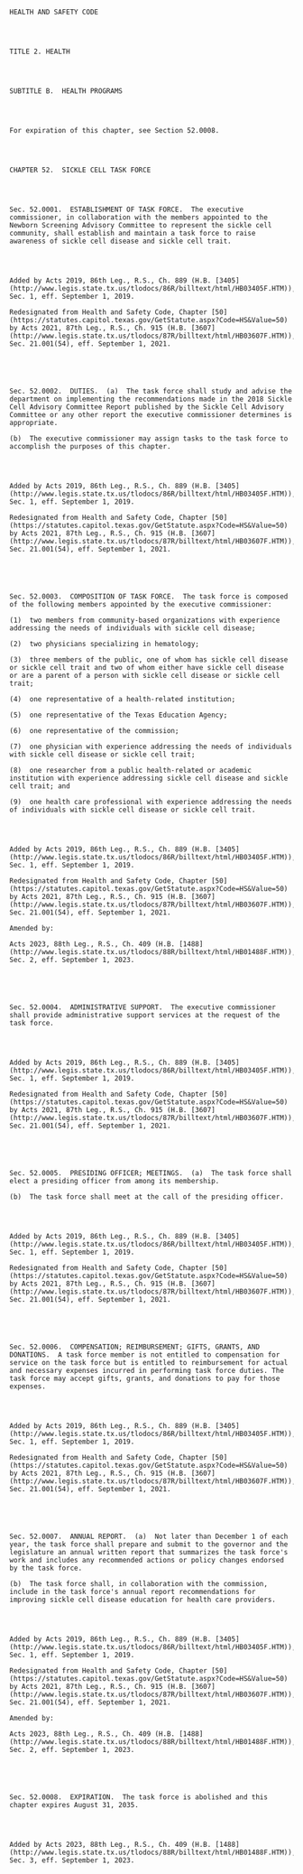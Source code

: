 ﻿
    
    
    	
    					
    
    
    HEALTH AND SAFETY CODE
    
      
    
    
    TITLE 2. HEALTH
    
      
    
    
    SUBTITLE B.  HEALTH PROGRAMS
    
      
    
    
    For expiration of this chapter, see Section 52.0008.
    
      
    
    
    CHAPTER 52.  SICKLE CELL TASK FORCE
    
      
    
    
    Sec. 52.0001.  ESTABLISHMENT OF TASK FORCE.  The executive commissioner, in collaboration with the members appointed to the Newborn Screening Advisory Committee to represent the sickle cell community, shall establish and maintain a task force to raise awareness of sickle cell disease and sickle cell trait.
    
    
    
    
    Added by Acts 2019, 86th Leg., R.S., Ch. 889 (H.B. [3405](http://www.legis.state.tx.us/tlodocs/86R/billtext/html/HB03405F.HTM)), Sec. 1, eff. September 1, 2019.
    
    Redesignated from Health and Safety Code, Chapter [50](https://statutes.capitol.texas.gov/GetStatute.aspx?Code=HS&Value=50) by Acts 2021, 87th Leg., R.S., Ch. 915 (H.B. [3607](http://www.legis.state.tx.us/tlodocs/87R/billtext/html/HB03607F.HTM)), Sec. 21.001(54), eff. September 1, 2021.
    
    
    
    
    
    Sec. 52.0002.  DUTIES.  (a)  The task force shall study and advise the department on implementing the recommendations made in the 2018 Sickle Cell Advisory Committee Report published by the Sickle Cell Advisory Committee or any other report the executive commissioner determines is appropriate.
    
    (b)  The executive commissioner may assign tasks to the task force to accomplish the purposes of this chapter. 
    
    
    
    
    Added by Acts 2019, 86th Leg., R.S., Ch. 889 (H.B. [3405](http://www.legis.state.tx.us/tlodocs/86R/billtext/html/HB03405F.HTM)), Sec. 1, eff. September 1, 2019.
    
    Redesignated from Health and Safety Code, Chapter [50](https://statutes.capitol.texas.gov/GetStatute.aspx?Code=HS&Value=50) by Acts 2021, 87th Leg., R.S., Ch. 915 (H.B. [3607](http://www.legis.state.tx.us/tlodocs/87R/billtext/html/HB03607F.HTM)), Sec. 21.001(54), eff. September 1, 2021.
    
    
    
    
    
    Sec. 52.0003.  COMPOSITION OF TASK FORCE.  The task force is composed of the following members appointed by the executive commissioner:
    
    (1)  two members from community-based organizations with experience addressing the needs of individuals with sickle cell disease;
    
    (2)  two physicians specializing in hematology;
    
    (3)  three members of the public, one of whom has sickle cell disease or sickle cell trait and two of whom either have sickle cell disease or are a parent of a person with sickle cell disease or sickle cell trait;
    
    (4)  one representative of a health-related institution;
    
    (5)  one representative of the Texas Education Agency;
    
    (6)  one representative of the commission;
    
    (7)  one physician with experience addressing the needs of individuals with sickle cell disease or sickle cell trait;
    
    (8)  one researcher from a public health-related or academic institution with experience addressing sickle cell disease and sickle cell trait; and
    
    (9)  one health care professional with experience addressing the needs of individuals with sickle cell disease or sickle cell trait.
    
    
    
    
    Added by Acts 2019, 86th Leg., R.S., Ch. 889 (H.B. [3405](http://www.legis.state.tx.us/tlodocs/86R/billtext/html/HB03405F.HTM)), Sec. 1, eff. September 1, 2019.
    
    Redesignated from Health and Safety Code, Chapter [50](https://statutes.capitol.texas.gov/GetStatute.aspx?Code=HS&Value=50) by Acts 2021, 87th Leg., R.S., Ch. 915 (H.B. [3607](http://www.legis.state.tx.us/tlodocs/87R/billtext/html/HB03607F.HTM)), Sec. 21.001(54), eff. September 1, 2021.
    
    Amended by: 
    
    Acts 2023, 88th Leg., R.S., Ch. 409 (H.B. [1488](http://www.legis.state.tx.us/tlodocs/88R/billtext/html/HB01488F.HTM)), Sec. 2, eff. September 1, 2023.
    
    
    
    
    
    Sec. 52.0004.  ADMINISTRATIVE SUPPORT.  The executive commissioner shall provide administrative support services at the request of the task force.
    
    
    
    
    Added by Acts 2019, 86th Leg., R.S., Ch. 889 (H.B. [3405](http://www.legis.state.tx.us/tlodocs/86R/billtext/html/HB03405F.HTM)), Sec. 1, eff. September 1, 2019.
    
    Redesignated from Health and Safety Code, Chapter [50](https://statutes.capitol.texas.gov/GetStatute.aspx?Code=HS&Value=50) by Acts 2021, 87th Leg., R.S., Ch. 915 (H.B. [3607](http://www.legis.state.tx.us/tlodocs/87R/billtext/html/HB03607F.HTM)), Sec. 21.001(54), eff. September 1, 2021.
    
    
    
    
    
    Sec. 52.0005.  PRESIDING OFFICER; MEETINGS.  (a)  The task force shall elect a presiding officer from among its membership.
    
    (b)  The task force shall meet at the call of the presiding officer.
    
    
    
    
    Added by Acts 2019, 86th Leg., R.S., Ch. 889 (H.B. [3405](http://www.legis.state.tx.us/tlodocs/86R/billtext/html/HB03405F.HTM)), Sec. 1, eff. September 1, 2019.
    
    Redesignated from Health and Safety Code, Chapter [50](https://statutes.capitol.texas.gov/GetStatute.aspx?Code=HS&Value=50) by Acts 2021, 87th Leg., R.S., Ch. 915 (H.B. [3607](http://www.legis.state.tx.us/tlodocs/87R/billtext/html/HB03607F.HTM)), Sec. 21.001(54), eff. September 1, 2021.
    
    
    
    
    
    Sec. 52.0006.  COMPENSATION; REIMBURSEMENT; GIFTS, GRANTS, AND DONATIONS.  A task force member is not entitled to compensation for service on the task force but is entitled to reimbursement for actual and necessary expenses incurred in performing task force duties. The task force may accept gifts, grants, and donations to pay for those expenses.
    
    
    
    
    Added by Acts 2019, 86th Leg., R.S., Ch. 889 (H.B. [3405](http://www.legis.state.tx.us/tlodocs/86R/billtext/html/HB03405F.HTM)), Sec. 1, eff. September 1, 2019.
    
    Redesignated from Health and Safety Code, Chapter [50](https://statutes.capitol.texas.gov/GetStatute.aspx?Code=HS&Value=50) by Acts 2021, 87th Leg., R.S., Ch. 915 (H.B. [3607](http://www.legis.state.tx.us/tlodocs/87R/billtext/html/HB03607F.HTM)), Sec. 21.001(54), eff. September 1, 2021.
    
    
    
    
    
    Sec. 52.0007.  ANNUAL REPORT.  (a)  Not later than December 1 of each year, the task force shall prepare and submit to the governor and the legislature an annual written report that summarizes the task force's work and includes any recommended actions or policy changes endorsed by the task force.
    
    (b)  The task force shall, in collaboration with the commission, include in the task force's annual report recommendations for improving sickle cell disease education for health care providers.
    
    
    
    
    Added by Acts 2019, 86th Leg., R.S., Ch. 889 (H.B. [3405](http://www.legis.state.tx.us/tlodocs/86R/billtext/html/HB03405F.HTM)), Sec. 1, eff. September 1, 2019.
    
    Redesignated from Health and Safety Code, Chapter [50](https://statutes.capitol.texas.gov/GetStatute.aspx?Code=HS&Value=50) by Acts 2021, 87th Leg., R.S., Ch. 915 (H.B. [3607](http://www.legis.state.tx.us/tlodocs/87R/billtext/html/HB03607F.HTM)), Sec. 21.001(54), eff. September 1, 2021.
    
    Amended by: 
    
    Acts 2023, 88th Leg., R.S., Ch. 409 (H.B. [1488](http://www.legis.state.tx.us/tlodocs/88R/billtext/html/HB01488F.HTM)), Sec. 2, eff. September 1, 2023.
    
    
    
    
    
    Sec. 52.0008.  EXPIRATION.  The task force is abolished and this chapter expires August 31, 2035.
    
    
    
    
    Added by Acts 2023, 88th Leg., R.S., Ch. 409 (H.B. [1488](http://www.legis.state.tx.us/tlodocs/88R/billtext/html/HB01488F.HTM)), Sec. 3, eff. September 1, 2023.
    
    
    
    
    				
